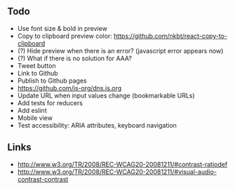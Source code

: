 ## Todo

* Use font size & bold in preview
* Copy to clipboard preview color: https://github.com/nkbt/react-copy-to-clipboard
* (?) Hide preview when there is an error? (javascript error appears now)
* (?) What if there is no solution for AAA?
* Tweet button
* Link to Github
* Publish to Github pages
* https://github.com/js-org/dns.js.org
* Update URL when input values change (bookmarkable URLs)
* Add tests for reducers
* Add eslint
* Mobile view
* Test accessibility: ARIA attributes, keyboard navigation



## Links

* http://www.w3.org/TR/2008/REC-WCAG20-20081211/#contrast-ratiodef
* http://www.w3.org/TR/2008/REC-WCAG20-20081211/#visual-audio-contrast-contrast
